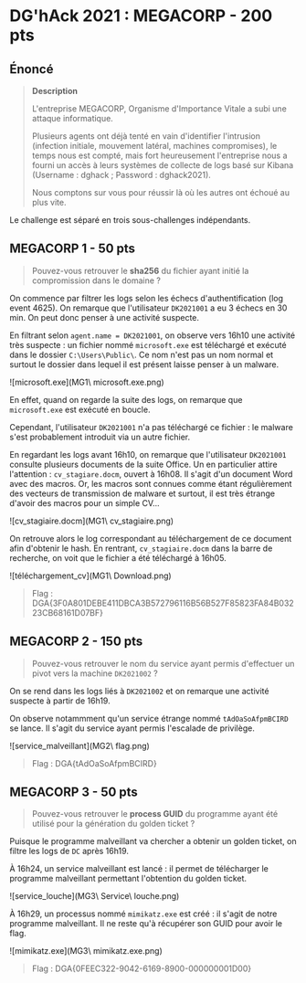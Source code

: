 # DG'hAck 2021 : MEGACORP - 200 pts

## Énoncé

> **Description**
>
> L'entreprise MEGACORP, Organisme d'Importance Vitale a subi une attaque informatique.
>
> Plusieurs agents ont déjà tenté en vain d'identifier l'intrusion (infection initiale, mouvement latéral, machines compromises), le temps nous est compté, mais fort heureusement l'entreprise nous a fourni un accès à leurs systèmes de collecte de logs basé sur Kibana (Username : dghack ; Password : dghack2021).
>
> Nous comptons sur vous pour réussir là où les autres ont échoué au plus vite.

Le challenge est séparé en trois sous-challenges indépendants.


## MEGACORP 1 - 50 pts

> Pouvez-vous retrouver le **sha256** du fichier ayant initié la compromission dans le domaine ?

On commence par filtrer les logs selon les échecs d'authentification (log event 4625). On remarque que l'utilisateur `DK2021001` a eu 3 échecs en 30 min. On peut donc penser à une activité suspecte.

En filtrant selon `agent.name = DK2021001`, on observe vers 16h10 une activité très suspecte : un fichier nommé `microsoft.exe` est téléchargé et exécuté dans le dossier `C:\Users\Public\`. Ce nom n'est pas un nom normal et surtout le dossier dans lequel il est présent laisse penser à un malware.

![microsoft.exe](MG1\ microsoft.exe.png)

En effet, quand on regarde la suite des logs, on remarque que `microsoft.exe` est exécuté en boucle.

Cependant, l'utilisateur `DK2021001` n'a pas téléchargé ce fichier : le malware s'est probablement introduit via un autre fichier.

En regardant les logs avant 16h10, on remarque que l'utilisateur `DK2021001` consulte plusieurs documents de la suite Office. Un en particulier attire l'attention : `cv_stagiare.docm`, ouvert à 16h08. Il s'agit d'un document Word avec des macros. Or, les macros sont connues comme étant régulièrement des vecteurs de transmission de malware et surtout, il est très étrange d'avoir des macros pour un simple CV...

![cv_stagiaire.docm](MG1\ cv_stagiaire.png)

On retrouve alors le log correspondant au téléchargement de ce document afin d'obtenir le hash. En rentrant, `cv_stagiaire.docm` dans la barre de recherche, on voit que le fichier a été téléchargé à 16h05.

![téléchargement_cv](MG1\ Download.png)

> Flag : DGA{3F0A801DEBE411DBCA3B572796116B56B527F85823FA84B03223CB68161D07BF}

## MEGACORP 2 - 150 pts

> Pouvez-vous retrouver le nom du service ayant permis d'effectuer un pivot vers la machine `DK2021002` ?

On se rend dans les logs liés à `DK2021002` et on remarque une activité suspecte à partir de 16h19.

On observe notammment qu'un service étrange nommé `tAdOaSoAfpmBCIRD` se lance. Il s'agit du service ayant permis l'escalade de privilège.

![service_malveillant](MG2\ flag.png)

> Flag : DGA{tAdOaSoAfpmBCIRD}

## MEGACORP 3 - 50 pts

> Pouvez-vous retrouver le **process GUID** du programme ayant été utilisé pour la génération du golden ticket ?

Puisque le programme malveillant va chercher a obtenir un golden ticket, on filtre les logs de `DC` après 16h19.

À 16h24, un service malveillant est lancé : il permet de télécharger le programme malveillant permettant l'obtention du golden ticket.

![service_louche](MG3\ Service\ louche.png)

À 16h29, un processus nommé `mimikatz.exe` est créé : il s'agit de notre programme malveillant. Il ne reste qu'à récupérer son GUID pour avoir le flag.

![mimikatz.exe](MG3\ mimikatz.exe.png)


> Flag : DGA{0FEEC322-9042-6169-8900-000000001D00}
